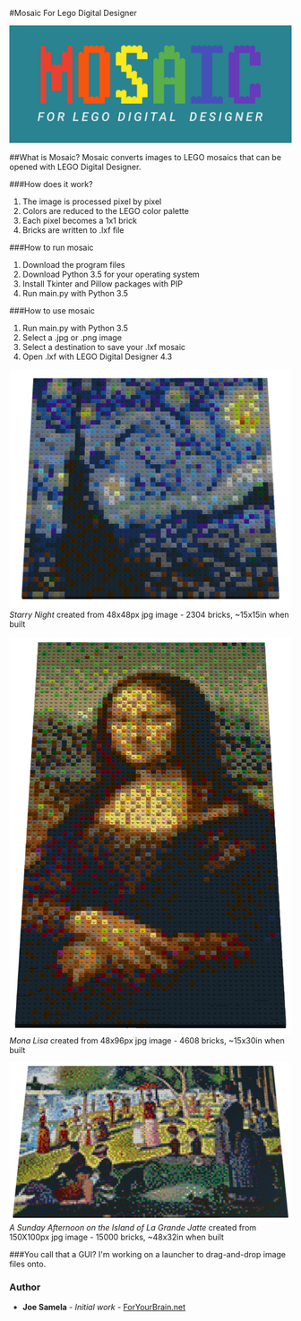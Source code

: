 #Mosaic For Lego Digital Designer

![Mosaic for Lego Digital Designer](banner.png?raw=true "Mosaic for Lego Digital Designer")

##What is Mosaic?
Mosaic converts images to LEGO mosaics that can be opened with LEGO Digital Designer.

###How does it work?
  1. The image is processed pixel by pixel
  2. Colors are reduced to the LEGO color palette
  3. Each pixel becomes a 1x1 brick
  4. Bricks are written to .lxf file

###How to run mosaic
  1. Download the program files
  2. Download Python 3.5 for your operating system
  3. Install Tkinter and Pillow packages with PIP
  4. Run main.py with Python 3.5

###How to use mosaic
  1. Run main.py with Python 3.5
  2. Select a .jpg or .png image
  3. Select a destination to save your .lxf mosaic
  4. Open .lxf with LEGO Digital Designer 4.3

![Starry Night](screenshots/starrynight.png?raw=true "Starry Night")
*Starry Night* created from 48x48px jpg image - 2304 bricks, ~15x15in when built

![Mona Lisa](screenshots/mona.png?raw=true "Mona Lisa")
*Mona Lisa* created from 48x96px jpg image - 4608 bricks, ~15x30in when built

![Sunday on La Grande Jatte](screenshots/park.png?raw=true "Sunday on La Grande Jatte")
*A Sunday Afternoon on the Island of La Grande Jatte* created from 150X100px jpg image - 15000 bricks, ~48x32in when built

###You call that a GUI? 
I'm working on a launcher to drag-and-drop image files onto.

### Author
* **Joe Samela** - *Initial work* - [ForYourBrain.net](https://www.ForYourBrain.net)
